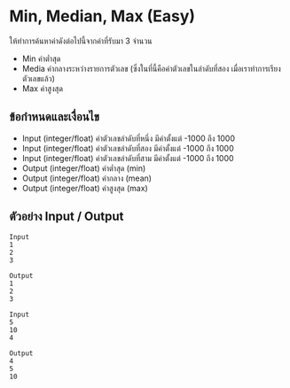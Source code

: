 # Min, Median, Max (Easy)
ให้ทำการค้นหาค่าดังต่อไปนี้จากค่าที่รับมา 3 จำนวน
- Min ค่าต่ำสุด
- Media ค่ากลางระหว่างรายการตัวเลข (ซึ่งในที่นี้คือค่าตัวเลขในลำดับที่สอง เมื่อเราทำการเรียงตัวเลขแล้ว)
- Max ค่าสูงสุด

## ข้อกำหนดและเงื่อนไข
- Input (integer/float) ค่าตัวเลขลำดับที่หนึ่ง มีค่าตั้งแต่ -1000 ถึง 1000
- Input (integer/float) ค่าตัวเลขลำดับที่สอง มีค่าตั้งแต่ -1000 ถึง 1000
- Input (integer/float) ค่าตัวเลขลำดับที่สาม มีค่าตั้งแต่ -1000 ถึง 1000
- Output (integer/float) ค่าต่ำสุด (min)
- Output (integer/float) ค่ากลาง (mean)
- Output (integer/float) ค่าสูงสุด (max)

## ตัวอย่าง Input / Output

```text
Input
1
2
3

Output
1
2
3
```

```text
Input
5
10
4

Output
4
5
10
```
